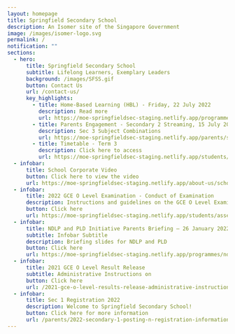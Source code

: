 ```yaml
---
layout: homepage
title: Springfield Secondary School
description: An Isomer site of the Singapore Government
image: /images/isomer-logo.svg
permalink: /
notification: ""
sections:
  - hero:
      title: Springfield Secondary School
      subtitle: Lifelong Learners, Exemplary Leaders
      background: /images/SFSS.gif
      button: Contact Us
      url: /contact-us/
      key_highlights:
        - title: Home-Based Learning (HBL) - Friday, 22 July 2022
          description: Read more
          url: https://moe-springfieldsec-staging.netlify.app/programmes/home-based-learning
        - title: Parents Engagement - Secondary 2 Streaming, 15 July 2022
          description: Sec 3 Subject Combinations
          url: https://moe-springfieldsec-staging.netlify.app/parents/secondary-2/secondary-2-streaming-2022
        - title: Timetable - Term 3
          description: Click here to access
          url: https://moe-springfieldsec-staging.netlify.app/students/class-timetable-2022
  - infobar:
      title: School Corporate Video
      button: Click here to view the video
      url: https://moe-springfieldsec-staging.netlify.app/about-us/school-corporate-video
  - infobar:
      title: 2022 GCE O Level Examination - Conduct of Examination
      description: Instructions and guidelines on the GCE O Level Examinations
      button: Click here
      url: https://moe-springfieldsec-staging.netlify.app/students/assessment-2022/gce-n-a-n-t-o-level-examinations
  - infobar:
      title: NDLP and PLD Initiative Parents Briefing – 26 January 2022
      subtitle: Infobar Subtitle
      description: Briefing slides for NDLP and PLD
      button: Click here
      url: https://moe-springfieldsec-staging.netlify.app/programmes/ndlp/ndlp-n-pld-initiative-parents-briefing-26-jan-2022
  - infobar:
      title: 2021 GCE O Level Result Release
      subtitle: Administrative Instructions on
      button: Click here
      url: /2021-gce-o-level-results-release-administrative-instructions
  - infobar:
      title: Sec 1 Registration 2022
      description: Welcome to Springfield Secondary School!
      button: Click here for more information
      url: /parents/2022-secondary-1-posting-n-registration-information
---
```

